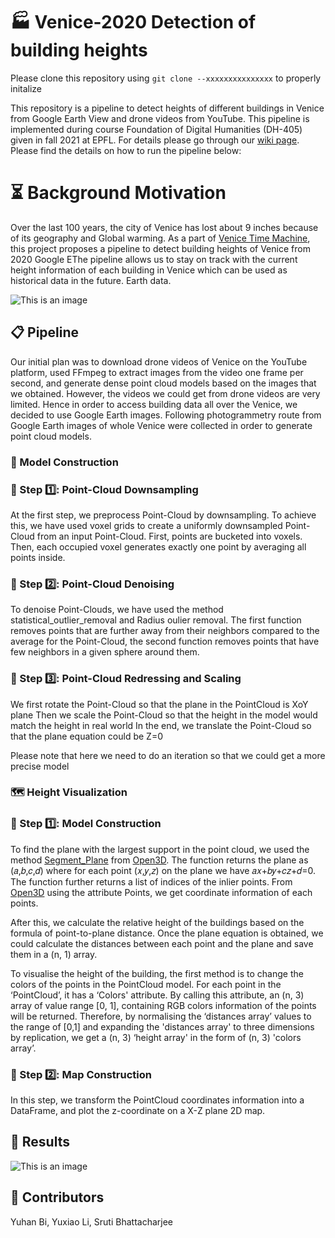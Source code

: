 # 🏭 Venice-2020 Detection of building heights
Please clone this repository using ```git clone --xxxxxxxxxxxxxxx``` to properly initalize

This repository is a pipeline to detect heights of different buildings in Venice from Google Earth View and drone videos from YouTube.
This pipeline is implemented during course Foundation of Digital Humanities (DH-405) given in fall 2021 at EPFL.
For details please go through our [wiki page](http://fdh.epfl.ch/index.php/Venice2020_Building_Heights_Detection).
Please find the details on how to run the pipeline below:

# ⏳ Background Motivation
Over the last 100 years, the city of Venice has lost about 9 inches because of its geography and Global warming. As a part of  [Venice Time Machine](https://en.wikipedia.org/wiki/Venice_Time_Machine), this project proposes a pipeline to detect building heights of Venice from 2020 Google EThe pipeline allows us to stay on track with the current height information of each building in Venice which can be used as historical data in the future. 
Earth data. 

![This is an image](http://fdh.epfl.ch/images/3/38/Venice_whole.png)


## 📋 Pipeline

Our initial plan was to download drone videos of Venice on the YouTube platform, used FFmpeg to extract images from the video one frame per second, and generate dense point cloud models based on the images that we obtained. However, the videos we could get from drone videos are very limited. Hence in order to access building data all over the Venice, we decided to use Google Earth images. Following  photogrammetry route from Google Earth images of whole Venice were collected in order to generate point cloud models.

### 🔮 Model Construction

### 📝 Step 1️⃣: Point-Cloud Downsampling
At the first step, we preprocess Point-Cloud by downsampling. To achieve this, we have used voxel grids to create a uniformly downsampled Point-Cloud from an input Point-Cloud. First, points are bucketed into voxels. Then, each occupied voxel generates exactly one point by averaging all points inside. 

### 📝 Step 2️⃣: Point-Cloud Denoising
To denoise Point-Clouds, we have used the method statistical_outlier_removal and Radius oulier removal. The first function removes points that are further away from their neighbors compared to the average for the Point-Cloud, the second function removes points that have few neighbors in a given sphere around them.

### 📝 Step 3️⃣: Point-Cloud Redressing and Scaling 
We first rotate the Point-Cloud so that the plane in the PointCloud is XoY plane
Then we scale the Point-Cloud so that the height in the model would match the height in real world
In the end, we translate the Point-Cloud so that the plane equation could be Z=0

Please note that here we need to do an iteration so that we could get a more precise model
### 🗺️ Height Visualization


### 📝 Step 1️⃣: Model Construction
To find the plane with the largest support in the point cloud, we used the method [Segment_Plane](http://www.open3d.org/docs/release/python_api/open3d.geometry.PointCloud.html#open3d.geometry.PointCloud.segment_plane) from [Open3D](http://www.open3d.org/). The function returns the plane as (𝑎,𝑏,𝑐,𝑑) where for each point (𝑥,𝑦,𝑧) on the plane we have 𝑎𝑥+𝑏𝑦+𝑐𝑧+𝑑=0. The function further returns a list of indices of the inlier points. From [Open3D](http://www.open3d.org/) using the attribute Points, we get coordinate information of each points. 


After this, we calculate the relative height of the buildings based on the formula of point-to-plane distance. Once the plane equation is obtained, we could calculate the distances between each point and the plane and save them in a (n, 1) array. 

To visualise the height of the building, the first method is to change the colors of the points in the PointCloud model. For each point in the ‘PointCloud’, it has a ‘Colors' attribute. By calling this attribute, an (n, 3) array of value range [0, 1], containing RGB colors information of the points will be returned. Therefore, by normalising the ‘distances array’ values to the range of [0,1] and expanding the 'distances array' to three dimensions by replication, we get a (n, 3) ‘height array' in the form of (n, 3) 'colors array’.

### 📝 Step 2️⃣: Map Construction
In this step, we transform the PointCloud coordinates information into a DataFrame, and plot the z-coordinate on a X-Z plane 2D map.
## 🎉 Results

![This is an image](http://fdh.epfl.ch/images/4/47/Height_tab20c.png)


## 👤 Contributors
Yuhan Bi, Yuxiao Li, Sruti Bhattacharjee

